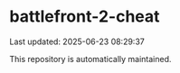 # battlefront-2-cheat

Last updated: 2025-06-23 08:29:37

This repository is automatically maintained.
